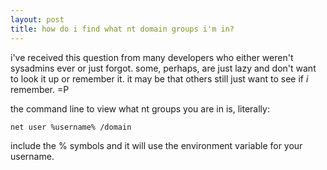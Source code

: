 ```yaml
---
layout: post
title: how do i find what nt domain groups i'm in?
---
```


i've received this question from many developers who either weren't sysadmins ever or just forgot. some, perhaps, are just lazy and don't want to look it up or remember it. it may be that others still just want to see if *i* remember. =P

the command line to view what nt groups you are in is, literally:

` net user %username% /domain `

include the % symbols and it will use the environment variable for your username.